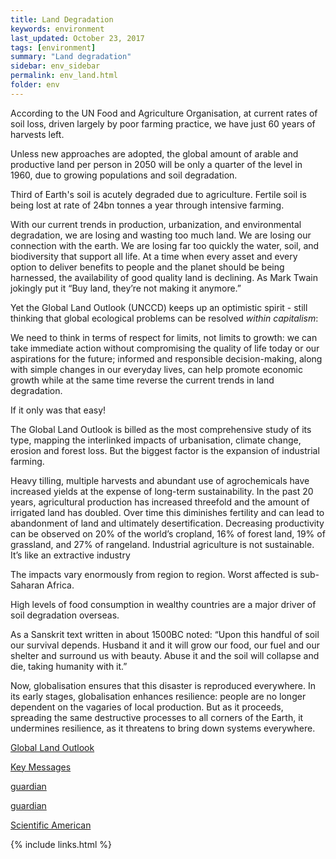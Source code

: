 ```yaml
---
title: Land Degradation
keywords: environment
last_updated: October 23, 2017
tags: [environment]
summary: "Land degradation"
sidebar: env_sidebar
permalink: env_land.html
folder: env
---
```


According to the UN Food and Agriculture Organisation,
at current rates of soil loss,
driven largely by poor farming practice,
we have just 60 years of harvests left.

Unless new approaches are adopted, the global amount of
arable and productive land per person in 2050 will be
only a quarter of the level in 1960,
due to growing populations and soil degradation.

Third of Earth's soil is acutely degraded due to agriculture.
Fertile soil is being lost at rate of 24bn tonnes a year
through intensive farming. 

With our current trends in production, urbanization, and environmental
degradation, we are losing and wasting too much land.
We are losing our connection with the earth.
We are losing far too quickly the water, soil, and biodiversity
that support all life.
At a time when every asset and every option to deliver benefits to people
and the planet should be being harnessed,
the availability of good quality land is declining.
As Mark Twain jokingly put it “Buy land, they’re not making it anymore.”

Yet the Global Land Outlook (UNCCD) keeps up an optimistic spirit -
still thinking that global ecological problems can be resolved
*within capitalism*:

We need to think in terms of respect for limits,
not limits to growth:
we can take immediate action without compromising the quality of life today
or our aspirations for the future;
informed and responsible decision-making,
along with simple changes in our everyday lives,
can help promote economic growth
while at the same time reverse the current trends in land degradation.

If it only was that easy!

The Global Land Outlook is billed as the most comprehensive study of its type,
mapping the interlinked impacts of urbanisation, climate change, erosion and
forest loss. But the biggest factor is the expansion of industrial farming.

Heavy tilling, multiple harvests and abundant use of agrochemicals have
increased yields at the expense of long-term sustainability.
In the past 20 years, agricultural production has increased threefold and
the amount of irrigated land has doubled.
Over time this diminishes fertility and can lead to abandonment of land
and ultimately desertification.
Decreasing productivity can be observed on 20% of the world’s cropland,
16% of forest land, 19% of grassland, and 27% of rangeland.
Industrial agriculture is not sustainable.
It’s like an extractive industry

The impacts vary enormously from region to region.
Worst affected is sub-Saharan Africa.

High levels of food consumption in wealthy countries are a 
major driver of soil degradation overseas.

As a Sanskrit text written in about 1500BC noted:
“Upon this handful of soil our survival depends.
Husband it and it will grow our food, our fuel and our shelter
and surround us with beauty.
Abuse it and the soil will collapse and die, taking humanity with it.”

Now, globalisation ensures that this disaster is reproduced everywhere.
In its early stages, globalisation enhances resilience:
people are no longer dependent on the vagaries of local production.
But as it proceeds, spreading the same destructive processes
to all corners of the Earth, it undermines resilience,
as it threatens to bring down systems everywhere.

[Global Land Outlook](https://global-land-outlook.squarespace.com/the-outlook/#the-bokk)

[Key Messages](https://global-land-outlook.squarespace.com/s/GLO_Key_Messages.pdf)

[guardian](https://www.theguardian.com/environment/2017/sep/12/third-of-earths-soil-acutely-degraded-due-to-agriculture-study)

[guardian](https://www.theguardian.com/commentisfree/2015/mar/25/treating-soil-like-dirt-fatal-mistake-human-life)

[Scientific American](https://www.scientificamerican.com/article/only-60-years-of-farming-left-if-soil-degradation-continues/)



{% include links.html %}



